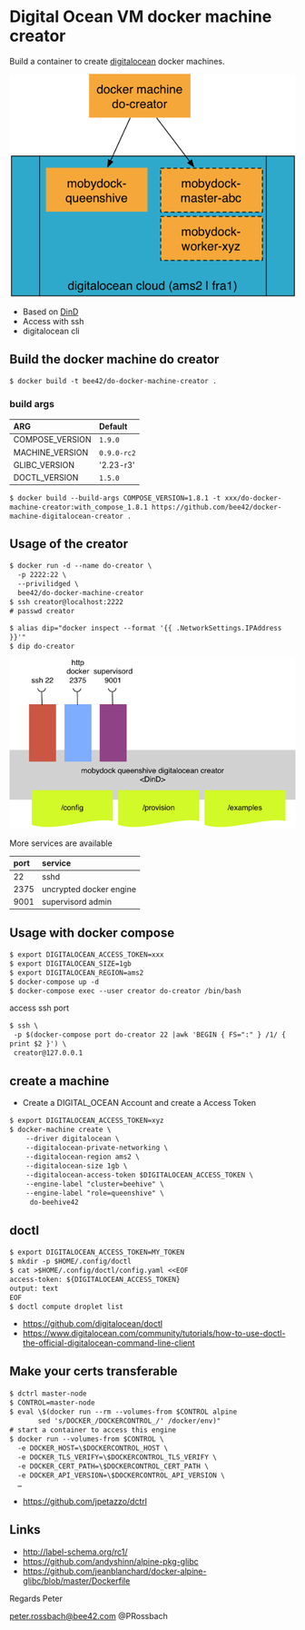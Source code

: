 # Digital Ocean VM docker machine creator

Build a container to create [digitalocean](https://www.digitalocean.com/) docker machines.

![](images/do-creator-overview.png)

* Based on [DinD](https://hub.docker.com/_/docker/)
* Access with ssh
* digitalocean cli

## Build the docker machine do creator

```
$ docker build -t bee42/do-docker-machine-creator .
```

### build args

| ARG             | Default     |
|:----------------|:------------|
| COMPOSE_VERSION | `1.9.0`     |
| MACHINE_VERSION | `0.9.0-rc2` |
| GLIBC_VERSION   | '2.23-r3'   |
| DOCTL_VERSION   | `1.5.0`     |

```
$ docker build --build-args COMPOSE_VERSION=1.8.1 -t xxx/do-docker-machine-creator:with_compose_1.8.1 https://github.com/bee42/docker-machine-digitalocean-creator .
```

## Usage of the creator

```
$ docker run -d --name do-creator \
  -p 2222:22 \
  --privilidged \
  bee42/do-docker-machine-creator
$ ssh creator@localhost:2222
# passwd creator
```

```
$ alias dip="docker inspect --format '{{ .NetworkSettings.IPAddress }}'"
$ dip do-creator
```

![](images/do-creator-design.png)

More services are available

| port | service                 |
|:-----|:------------------------|
| 22   | sshd                    |
| 2375 | uncrypted docker engine |
| 9001 | supervisord admin       |


## Usage with docker compose

```
$ export DIGITALOCEAN_ACCESS_TOKEN=xxx
$ export DIGITALOCEAN_SIZE=1gb
$ export DIGITALOCEAN_REGION=ams2
$ docker-compose up -d
$ docker-compose exec --user creator do-creator /bin/bash
```

access ssh port

```
$ ssh \
 -p $(docker-compose port do-creator 22 |awk 'BEGIN { FS=":" } /1/ { print $2 }') \
 creator@127.0.0.1
```

## create a machine

* Create a DIGITAL_OCEAN Account and create a Access Token

```
$ export DIGITALOCEAN_ACCESS_TOKEN=xyz
$ docker-machine create \
    --driver digitalocean \
    --digitalocean-private-networking \
    --digitalocean-region ams2 \
    --digitalocean-size 1gb \
    --digitalocean-access-token $DIGITALOCEAN_ACCESS_TOKEN \
    --engine-label "cluster=beehive" \
    --engine-label "role=queenshive" \
     do-beehive42
```

## doctl

```
$ export DIGITALOCEAN_ACCESS_TOKEN=MY_TOKEN
$ mkdir -p $HOME/.config/doctl
$ cat >$HOME/.config/doctl/config.yaml <<EOF
access-token: ${DIGITALOCEAN_ACCESS_TOKEN}
output: text
EOF
$ doctl compute droplet list
```

* https://github.com/digitalocean/doctl
* https://www.digitalocean.com/community/tutorials/how-to-use-doctl-the-official-digitalocean-command-line-client


## Make your certs transferable

```
$ dctrl master-node
$ CONTROL=master-node
$ eval \$(docker run --rm --volumes-from $CONTROL alpine
       sed 's/DOCKER_/DOCKERCONTROL_/' /docker/env)"
# start a container to access this engine
$ docker run --volumes-from $CONTROL \
  -e DOCKER_HOST=\$DOCKERCONTROL_HOST \
  -e DOCKER_TLS_VERIFY=\$DOCKERCONTROL_TLS_VERIFY \
  -e DOCKER_CERT_PATH=\$DOCKERCONTROL_CERT_PATH \
  -e DOCKER_API_VERSION=\$DOCKERCONTROL_API_VERSION \
  …
```

* https://github.com/jpetazzo/dctrl

## Links

* http://label-schema.org/rc1/
* https://github.com/andyshinn/alpine-pkg-glibc
* https://github.com/jeanblanchard/docker-alpine-glibc/blob/master/Dockerfile


Regards
Peter

<peter.rossbach@bee42.com> @PRossbach

